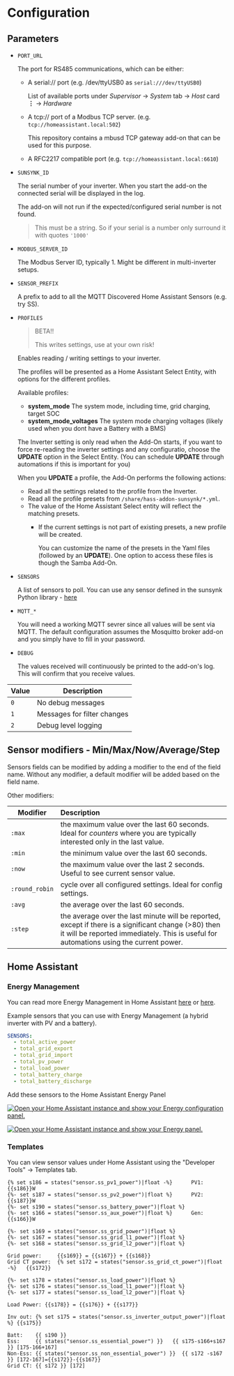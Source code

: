 # Configuration

## Parameters

- `PORT_URL`

  The port for RS485 communications, which can be either:

  - A serial:// port (e.g. /dev/ttyUSB0 as `serial:///dev/ttyUSB0`)

    List of available ports under _Supervisor_ -> _System_ tab -> _Host_ card **&vellip;** -> _Hardware_

  - A tcp:// port of a Modbus TCP server. (e.g. `tcp://homeassistant.local:502`)

    This repository contains a mbusd TCP gateway add-on that can be used for this purpose.

  - A RFC2217 compatible port (e.g. `tcp://homeassistant.local:6610`)

- `SUNSYNK_ID`

  The serial number of your inverter. When you start the add-on the connected serial will be displayed in the log.

  The add-on will not run if the expected/configured serial number is not found.

  > This must be a string. So if your serial is a number only surround it with quotes `'1000'`

- `MODBUS_SERVER_ID`

  The Modbus Server ID, typically 1. Might be different in multi-inverter setups.

- `SENSOR_PREFIX`

  A prefix to add to all the MQTT Discovered Home Assistant Sensors (e.g. try SS).

- `PROFILES`

  > BETA!!
  >
  > This writes settings, use at your own risk!

  Enables reading / writing settings to your inverter.

  The profiles will be presented as a Home Assistant Select Entity, with options for the different profiles.

  Available profiles:

  - **system_mode** The system mode, including time, grid charging, target SOC
  - **system_mode_voltages** The system mode charging voltages (likely used when you dont have a Battery with a BMS)

  The Inverter setting is only read when the Add-On starts, if you want to force re-reading the inverter settings and any configuratio, choose the **UPDATE** option in the Select Entity. (You can schedule **UPDATE** through automations if this is important for you)

  When you **UPDATE** a profile, the Add-On performs the following actions:
  - Read all the settings related to the profile from the Inverter.
  - Read all the profile presets from `/share/hass-addon-sunsynk/*.yml`.
  - The value of the Home Assistant Select entity will reflect the matching presets.
    - If the current settings is not part of existing presets, a new profile will be created.

      You can customize the name of the presets in the Yaml files (followed by an **UPDATE**).
      One option to access these files is though the Samba Add-On.

- `SENSORS`

  A list of sensors to poll. You can use any sensor defined in the sunsynk Python library - [here](https://github.com/kellerza/sunsynk/blob/main/sunsynk/definitions.py)

- `MQTT_*`

  You will need a working MQTT sevrer since all values will be sent via MQTT. The default configuration assumes the Mosquitto broker add-on and you simply have to fill in your password.

- `DEBUG`

  The values received will continuously be printed to the add-on's log. This will confirm that you receive values.

| Value | Description                 |
| ----- | --------------------------- |
| `0`   | No debug messages           |
| `1`   | Messages for filter changes |
| `2`   | Debug level logging         |

## Sensor modifiers - Min/Max/Now/Average/Step

Sensors fields can be modified by adding a modifier to the end of the field name. Without any modifier, a default modifier will be added based on the field name.

Other modifiers:

| Modifier | Description                                                                                                                      |
| -------- | :------------------------------------------------------------------------------------------------------------------------------- |
| `:max`   | the maximum value over the last 60 seconds. Ideal for _counters_ where you are typically interested only in the last value.      |
| `:min`   | the minimum value over the last 60 seconds.                                                                                      |
| `:now`   | the maximum value over the last 2 seconds. Useful to see current sensor value.                                                   |
| `:round_robin` | cycle over all configured settings. Ideal for config settings.                                                             |
| `:avg`   | the average over the last 60 seconds.                                                                                            |
| `:step`  | the average over the last minute will be reported, except if there is a significant change (>80) then it will be reported immediately. This is useful for automations using the current power. |

## Home Assistant

### Energy Management

You can read more Energy Management in Home Assistant [here](https://www.home-assistant.io/blog/2021/08/04/home-energy-management/) or [here](https://www.home-assistant.io/docs/energy/).

Example sensors that you can use with Energy Management (a hybrid inverter with PV and a battery).

```yaml
SENSORS:
  - total_active_power
  - total_grid_export
  - total_grid_import
  - total_pv_power
  - total_load_power
  - total_battery_charge
  - total_battery_discharge
```

Add these sensors to the Home Assistant Energy Panel

[![Open your Home Assistant instance and show your Energy configuration panel.](https://my.home-assistant.io/badges/config_energy.svg)](https://my.home-assistant.io/redirect/config_energy/)

[![Open your Home Assistant instance and show your Energy panel.](https://my.home-assistant.io/badges/energy.svg)](https://my.home-assistant.io/redirect/energy/)

### Templates

You can view sensor values under Home Assistant using the "Developer Tools" -> Templates tab.

```jinja
{% set s186 = states("sensor.ss_pv1_power")|float -%}      PV1:{{s186}}W
{%- set s187 = states("sensor.ss_pv2_power")|float %}      PV2:{{s187}}W
{%- set s190 = states("sensor.ss_battery_power")|float %}
{%- set s166 = states("sensor.ss_aux_power")|float %}      Gen:{{s166}}W

{%- set s169 = states("sensor.ss_grid_power")|float %}
{%- set s167 = states("sensor.ss_grid_l1_power")|float %}
{%- set s168 = states("sensor.ss_grid_l2_power")|float %}

Grid power:     {{s169}} = {{s167}} + {{s168}}
Grid CT power:  {% set s172 = states("sensor.ss_grid_ct_power")|float -%}   {{s172}}

{%- set s178 = states("sensor.ss_load_power")|float %}
{%- set s176 = states("sensor.ss_load_l1_power")|float %}
{%- set s177 = states("sensor.ss_load_l2_power")|float %}

Load Power: {{s178}} = {{s176}} + {{s177}}

Inv out: {% set s175 = states("sensor.ss_inverter_output_power")|float %} {{s175}}

Batt:    {{ s190 }}
Ess:     {{ states("sensor.ss_essential_power") }}   {{ s175-s166+s167 }} [175-166+167]
Non-Ess: {{ states("sensor.ss_non_essential_power") }}  {{ s172 -s167 }} [172-167]={{s172}}-{{s167}}
Grid CT: {{ s172 }} [172]
```
